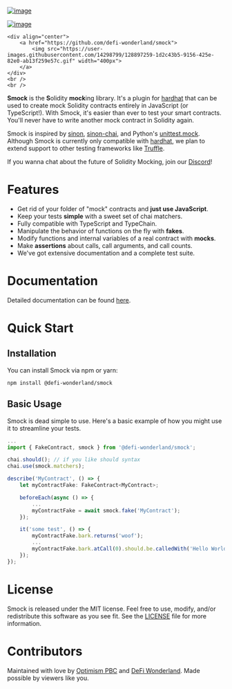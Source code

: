 [![image](https://img.shields.io/npm/v/@defi-wonderland/smock.svg?style=flat-square)](https://www.npmjs.org/package/@defi-wonderland/smock)

[![image](https://badgen.net/badge/icon/discord?icon=discord&label)](https://discord.com/invite/22RQcJjau9)

```{=html}
<div align="center">
    <a href="https://github.com/defi-wonderland/smock">
        <img src="https://user-images.githubusercontent.com/14298799/128897259-1d2c43b5-9156-425e-82e0-ab13f259e57c.gif" width="400px">
    </a>
</div>
<br />
<br />
```
**Smock** is the **S**olidity **mock**ing library. It\'s a plugin for
[hardhat](https://hardhat.org) that can be used to create mock Solidity
contracts entirely in JavaScript (or TypeScript!). With Smock, it\'s
easier than ever to test your smart contracts. You\'ll never have to
write another mock contract in Solidity again.

Smock is inspired by [sinon](https://sinonjs.org),
[sinon-chai](https://www.chaijs.com/plugins/sinon-chai), and Python\'s
[unittest.mock](https://docs.python.org/3/library/unittest.mock.html).
Although Smock is currently only compatible with
[hardhat](https://hardhat.org), we plan to extend support to other
testing frameworks like [Truffle](https://www.trufflesuite.com/).

If you wanna chat about the future of Solidity Mocking, join our
[Discord](https://discord.com/invite/22RQcJjau9)!

# Features

-   Get rid of your folder of \"mock\" contracts and **just use
    JavaScript**.
-   Keep your tests **simple** with a sweet set of chai matchers.
-   Fully compatible with TypeScript and TypeChain.
-   Manipulate the behavior of functions on the fly with **fakes**.
-   Modify functions and internal variables of a real contract with
    **mocks**.
-   Make **assertions** about calls, call arguments, and call counts.
-   We\'ve got extensive documentation and a complete test suite.

# Documentation

Detailed documentation can be found
[here](https://smock.readthedocs.io).

# Quick Start

## Installation

You can install Smock via npm or yarn:

``` console
npm install @defi-wonderland/smock
```

## Basic Usage

Smock is dead simple to use. Here\'s a basic example of how you might
use it to streamline your tests.

``` typescript
...
import { FakeContract, smock } from '@defi-wonderland/smock';

chai.should(); // if you like should syntax
chai.use(smock.matchers);

describe('MyContract', () => {
    let myContractFake: FakeContract<MyContract>;

    beforeEach(async () => {
        ...
        myContractFake = await smock.fake('MyContract');
    });

    it('some test', () => {
        myContractFake.bark.returns('woof');
        ...
        myContractFake.bark.atCall(0).should.be.calledWith('Hello World');
    });
});
```

# License

Smock is released under the MIT license. Feel free to use, modify,
and/or redistribute this software as you see fit. See the
[LICENSE](https://github.com/defi-wonderland/smock/blob/main/LICENSE)
file for more information.

# Contributors

Maintained with love by [Optimism PBC](https://optimism.io) and [DeFi
Wonderland](https://defi.sucks). Made possible by viewers like you.
